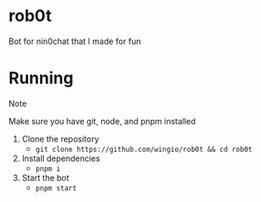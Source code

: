 # rob0t
Bot for nin0chat that I made for fun

# Running
> [!NOTE]
> 
> Make sure you have git, node, and pnpm installed

1. Clone the repository
    - `git clone https://github.com/wingio/rob0t && cd rob0t`
2. Install dependencies
    - `pnpm i`
3. Start the bot
    - `pnpm start`
